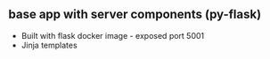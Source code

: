 ## base app with server components (py-flask)
- Built with flask docker image - exposed port 5001
- Jinja templates
